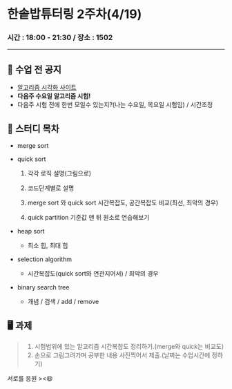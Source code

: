 # 한솥밥튜터링 2주차(4/19)

### 시간 : 18:00 - 21:30 / 장소 : 1502

---

## 🏫 수업 전 공지
- [알고리즘 시각화 사이트](https://visualgo.net/ko)
- **다음주 수요일 알고리즘 시험!**
- 다음주 시험 전에 한번 모일수 있는지?(나는 수요일, 목요일 시험임) / 시간조정

## 📖 스터디 목차

- merge sort

- quick sort

  1. 각각 로직 설명(그림으로)

  2. 코드단계별로 설명

  3. merge sort 와 quick sort 시간복잡도, 공간복잡도 비교(최선, 최악의 경우)

  4. quick partition 기준값 맨 뒤 원소로 연습해보기

     

- heap sort	

  - 최소 힙, 최대 힙

- selection algorithm	

  - 시간복잡도(quick sort와 연관지어서) / 최악의 경우

- binary search tree 

  - 개념 / 검색 / add / remove

## 🖥 과제

> 1. 시험범위에 있는 알고리즘 시간복잡도 정리하기.(merge와 quick는 비교도)
> 2. 손으로 그림그려가며 공부한 내용 사진찍어서 제출.(날짜는 수업시간에 정하기)

서로를 응원 ><😆
